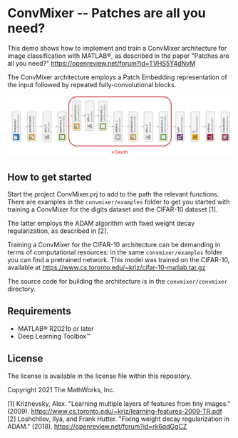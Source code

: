 # ConvMixer -- Patches are all you need?

This demo shows how to implement and train a ConvMixer architecture for image classification with MATLAB&reg;, as described in the paper "Patches are all you need?" https://openreview.net/forum?id=TVHS5Y4dNvM

The ConvMixer architecture employs a Patch Embedding representation of the input followed by repeated fully-convolutional blocks.

![ConvMixer Architecture](images/convMixer.png)

## How to get started

Start the project ConvMixer.prj to add to the path the relevant functions. There are examples in the `convmixer/examples` folder to get you started with training a ConvMixer for the digits dataset and the CIFAR-10 dataset [1].

The latter employs the ADAM algorithm with fixed weight decay regularization, as described in [2].

Training a ConvMixer for the CIFAR-10 architecture can be demanding in terms of computational resources: in the same `convmixer/examples` folder you can find a pretrained network. This model was trained on the CIFAR-10, available at https://www.cs.toronto.edu/~kriz/cifar-10-matlab.tar.gz

The source code for building the architecture is in the `convmixer/convmixer` directory.

## Requirements

- MATLAB&reg; R2021b or later 
- Deep Learning Toolbox&trade;

## License

The license is available in the license file within this repository.

Copyright 2021 The MathWorks, Inc.

[1] Krizhevsky, Alex. "Learning multiple layers of features from tiny images." (2009). https://www.cs.toronto.edu/~kriz/learning-features-2009-TR.pdf
[2] Loshchilov, Ilya, and Frank Hutter. "Fixing weight decay regularization in ADAM." (2018). https://openreview.net/forum?id=rk6qdGgCZ
